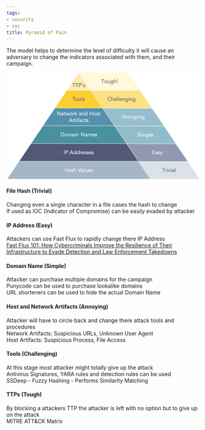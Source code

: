 ```yaml
---
tags:
- security
- soc
title: Pyramid of Pain
---
```


The model helps to determine the level of difficulty it will cause an adversary to change the indicators associated with them, and their campaign.

![pyramid-of-pain|520](../images/pyramid-of-pain.png)

#### File Hash (Trivial)  
Changing even a single character in a file cases the hash to change  
If used as IOC (Indicator of Compromise) can be easily evaded by attacker

#### IP Address (Easy)
Attackers can use Fast Flux to rapidly change there IP Address  
[Fast Flux 101: How Cybercriminals Improve the Resilience of Their Infrastructure to Evade Detection and Law Enforcement Takedowns](https://unit42.paloaltonetworks.com/fast-flux-101/)

#### Domain Name (Simple)
Attacker can purchase multiple domains for the campaign  
Punycode can be used to purchase lookalike domains  
URL shorteners can be used to hide the actual Domain Name

#### Host and Network Artifacts (Annoying)
Attacker will have to circle back and change there attack tools and procedures  
Network Artifacts: Suspicious URLs, Unknown User Agent  
Host Artifacts: Suspicious Process, File Access

#### Tools (Challenging)
At this stage most attacker might totally give up the attack  
Antivirus Signatures, YARA rules and detection rules can be used  
SSDeep - Fuzzy Hashing - Performs Similarity Matching

#### TTPs (Tough)
By blocking a attackers TTP the attacker is left with no option but to give up on the attack  
MITRE ATT&CK Matrix
